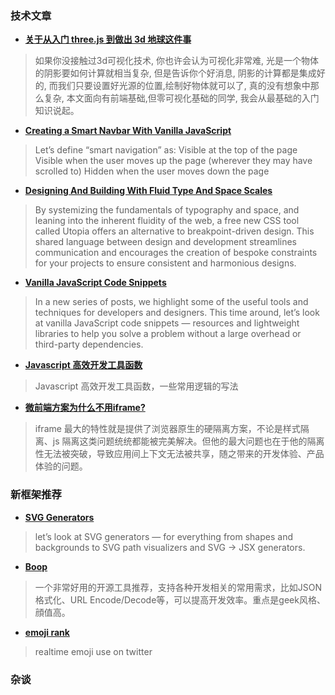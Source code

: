 ### 技术文章

+ **[关于从入门 three.js 到做出 3d 地球这件事](https://mp.weixin.qq.com/s/spXsts6Pzwtuln0KzsbR4w)**

>  如果你没接触过3d可视化技术, 你也许会认为可视化非常难, 光是一个物体的阴影要如何计算就相当复杂, 但是告诉你个好消息, 阴影的计算都是集成好的, 而我们只要设置好光源的位置,绘制好物体就可以了, 真的没有想象中那么复杂, 本文面向有前端基础,但零可视化基础的同学, 我会从最基础的入门知识说起。


+ **[Creating a Smart Navbar With Vanilla JavaScript](https://css-tricks.com/creating-a-smart-navbar-with-vanilla-javascript/)**
> Let’s define “smart navigation” as:
Visible at the top of the page
Visible when the user moves up the page (wherever they may have scrolled to)
Hidden when the user moves down the page

+ **[Designing And Building With Fluid Type And Space Scales](https://www.smashingmagazine.com/2021/04/designing-developing-fluid-type-space-scales/)**
> By systemizing the fundamentals of typography and space, and leaning into the inherent fluidity of the web, a free new CSS tool called Utopia offers an alternative to breakpoint-driven design. This shared language between design and development streamlines communication and encourages the creation of bespoke constraints for your projects to ensure consistent and harmonious designs.


+ **[Vanilla JavaScript Code Snippets](https://www.smashingmagazine.com/2021/04/vanilla-javascript-code-snippets/)**
> In a new series of posts, we highlight some of the useful tools and techniques for developers and designers. This time around, let’s look at vanilla JavaScript code snippets — resources and lightweight libraries to help you solve a problem without a large overhead or third-party dependencies.


+ **[Javascript 高效开发工具函数](https://juejin.cn/post/6946127475244007431)**
> Javascript 高效开发工具函数，一些常用逻辑的写法


+ **[微前端方案为什么不用iframe?](https://www.yuque.com/kuitos/gky7yw/gesexv)**
> iframe 最大的特性就是提供了浏览器原生的硬隔离方案，不论是样式隔离、js 隔离这类问题统统都能被完美解决。但他的最大问题也在于他的隔离性无法被突破，导致应用间上下文无法被共享，随之带来的开发体验、产品体验的问题。

### 新框架推荐

+ **[SVG Generators](https://www.smashingmagazine.com/2021/03/svg-generators/)**
>  let’s look at SVG generators — for everything from shapes and backgrounds to SVG path visualizers and SVG → JSX generators.

+ **[Boop](https://boop.okat.best)**
> 一个非常好用的开源工具推荐，支持各种开发相关的常用需求，比如JSON格式化、URL Encode/Decode等，可以提高开发效率。重点是geek风格、顔值高。

+ **[emoji rank](http://emojitracker.com/)**
> realtime emoji use on twitter


### 杂谈
